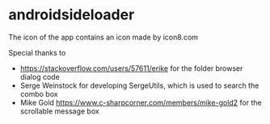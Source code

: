 # androidsideloader

The icon of the app contains an icon made by icon8.com

Special thanks to 
 - https://stackoverflow.com/users/57611/erike for the folder browser dialog code
 - Serge Weinstock for developing SergeUtils, which is used to search the combo box
 - Mike Gold https://www.c-sharpcorner.com/members/mike-gold2 for the scrollable message box
